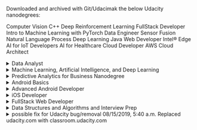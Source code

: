 Downloaded and archived with Git/Udacimak the below Udacity nanodegrees:

Computer Vision
C++
Deep Reinforcement Learning
FullStack Developer
Intro to Machine Learning with PyTorch
Data Engineer
Sensor Fusion
Natural Language Process
Deep Learning
Java Web Developer
Intel® Edge AI for IoT Developers
AI for Healthcare
Cloud Developer
AWS Cloud Architect


<details>
  <summary>Data Analyst</summary>
  
1. [Intro to Descriptive Statistics](https://www.udacity.com/course/intro-to-descriptive-statistics--ud827)
1. [Intro to Inferential Statistics](https://www.udacity.com/course/intro-to-inferential-statistics--ud201)
1. [Secure and Private AI](https://www.udacity.com/course/secure-and-private-ai--ud185)
1. [Intro to Data Analysis](https://www.udacity.com/course/intro-to-data-analysis--ud170)
1. [Data Wrangling with MongoDB](https://www.udacity.com/course/data-wrangling-with-mongodb--ud032)
1. [Data Analysis with R](https://www.udacity.com/course/data-analysis-with-r--ud651)
1. [Intro to Machine Learning](https://www.udacity.com/course/intro-to-machine-learning--ud120)
1. [Data Visualization and D3.js](https://www.udacity.com/course/data-visualization-and-d3js--ud507)
1. [Model Building & Validation](https://www.udacity.com/course/model-building-and-validation--ud919)
1. [Intro to HTML and CSS](https://www.udacity.com/course/intro-to-html-and-css--ud304)
1. [JavaScript Basics](https://www.udacity.com/course/intro-to-javascript--ud803)
1. [A/B Testing](https://www.udacity.com/course/ab-testing--ud257)
1. [Data Analysis and Visualization](https://www.udacity.com/course/data-analysis-and-visualization--ud404)
1. [Graduate-level artificial intelligence course](https://www.udacity.com/course/artificial-intelligence--ud954)
1. [Reinforcement Learning](https://www.udacity.com/course/reinforcement-learning--ud600)
1. [Big Data Analytics in Healthcare](https://www.udacity.com/course/big-data-analytics-in-healthcare--ud758)
1. [Artificial Intellignece for Robots](https://www.udacity.com/course/artificial-intelligence-for-robotics--cs373)

</details>

<details>
  <summary>Machine Learning, Artificial Intelligence, and Deep Learning</summary>
  
1. [x] [Secure and Private AI](https://www.udacity.com/course/secure-and-private-ai--ud185)
1. [x] [Intro to PyTorch](https://www.udacity.com/course/deep-learning-pytorch--ud188)
1. [Intro to Data Science](https://www.udacity.com/course/intro-to-data-science--ud359)
1. [Intro to Artificial Intelligence](https://www.udacity.com/course/intro-to-artificial-intelligence--cs271)
1. [Reinforcement Learning](https://www.udacity.com/course/reinforcement-learning--ud600)
1. [Deep Learning](https://www.udacity.com/course/deep-learning--ud730)
1. [Artificial Intelligence for Robotics](https://www.udacity.com/course/artificial-intelligence-for-robotics--cs373)
1. [Machine Learning for Trading](https://www.udacity.com/course/machine-learning-for-trading--ud501)
1. [Intro into theoretical computer science](https://www.udacity.com/course/intro-to-theoretical-computer-science--cs313)
1. [Introduction to Computer Vision](https://www.udacity.com/course/introduction-to-computer-vision--ud810)
</details>

<details>
  <summary>Predictive Analytics for Business Nanodegree</summary>
  
1. [Problem Solving with Advanced Analytics](https://www.udacity.com/course/problem-solving-with-advanced-analytics--ud976)
1. [Creating an Analytical Dataset](https://www.udacity.com/course/creating-an-analytical-dataset--ud977)
1. [Classification Models](https://www.udacity.com/course/classification-models--ud978)
1. [Data Visualization in Tableau](https://www.udacity.com/course/data-visualization-in-tableau--ud1006)
1. [A/B Testing for Business Analysts](https://www.udacity.com/course/ab-testing--ud979)
1. [Time Series Forecasting](https://www.udacity.com/course/time-series-forecasting--ud980)
1. [Segmentation and Clustering](https://www.udacity.com/course/segmentation-and-clustering--ud981)
</details>

<details>
 <summary>Android Basics</summary>
  
1. [x] [Android Basics: User Interface](https://www.udacity.com/course/android-basics-user-interface--ud834)
1. [x] [Android Basics: User Input](https://www.udacity.com/course/android-basics-user-input--ud836)
1. [x] [Android Basics: Multi-screen Apps](https://www.udacity.com/course/android-basics-multi-screen-apps--ud839)
1. [ ] [Android Basics: Networking](https://www.udacity.com/course/android-basics-networking--ud843)
1. [Android Basics: Data Storage](https://www.udacity.com/course/android-basics-data-storage--ud845)
1. [UI Components](https://www.udacity.com/course/how-to-create-anything-in-android--ud802)
1. [UX Design ](https://www.udacity.com/course/ux-design-for-mobile-developers--ud849)
1. [Localization Essentials](https://www.udacity.com/course/localization-essentials--ud610)
</details>

<details>
 <summary>Advanced Android Developer</summary>

1. [Developing Android Apps](https://www.udacity.com/course/developing-android-apps--ud853)
1. [Software Architecture and Design](https://www.udacity.com/course/software-architecture-design--ud821) 
1. [Material Design](https://www.udacity.com/course/material-design-for-android-developers--ud862)
1. [Sign-in and Profiles](https://www.udacity.com/course/add-google-sign-in-to-your-android-apps--ud876-5)
1. [Google maps](https://www.udacity.com/course/add-google-maps-to-your-android-app--ud876-4)
1. [Location and Context](https://www.udacity.com/course/google-location-services-on-android--ud876-1)
1. [Google analytics](https://www.udacity.com/course/google-analytics-for-android--ud876-2)
1. [Google ads](https://www.udacity.com/course/monetize-your-android-app-with-ads--ud876-3)
1. [Game Design I](https://www.udacity.com/course/2d-game-development-with-libgdx--ud405)
1. [Game Design II](https://www.udacity.com/course/how-to-make-a-platformer-using-libgdx--ud406)
1. [App Development II](https://www.udacity.com/course/advanced-android-app-development--ud855)
1. [Optimizing app performance](https://www.udacity.com/course/android-performance--ud825)
1. [Firebase for Android](https://www.udacity.com/course/firebase-essentials-for-android--ud009)
1. [Gradle for Android](https://www.udacity.com/course/gradle-for-android-and-java--ud867)
1. [Developing Scalable Apps](https://www.udacity.com/course/developing-scalable-apps-in-java--ud859)
1. [Android TV and Google Cast](https://www.udacity.com/course/android-tv-and-google-cast-development--ud875B)
1. [Android Wear](https://www.udacity.com/course/android-wear-development--ud875A)
1. [Android Auto](https://www.udacity.com/course/android-auto-development--ud875C)
1. [Mobile Design and Usability](https://www.udacity.com/course/mobile-design-and-usability-for-android--ud358)
1. [Passwordless login](https://www.udacity.com/course/passwordless-login-solutions-for-android--ud357)
</details>

<details>
  <summary> iOS Developer </summary>
  
1. [Swift for Beginners](https://www.udacity.com/course/swift-for-beginners--ud1022)
1. [Swift Programming Syntax](https://www.udacity.com/course/learn-swift-programming-syntax--ud902)
1. [Intro to iOS App Development with Swift](https://www.udacity.com/course/intro-to-ios-app-development-with-swift--ud585)
1. [Data Structures and Algorithms in Swift](https://www.udacity.com/course/data-structures-and-algorithms-in-swift--ud1011)
1. [UIKit Fundamentals](https://www.udacity.com/course/uikit-fundamentals--ud788)
1. [iOS Networking with Swift](https://www.udacity.com/course/ios-networking-with-swift--ud421)
1. [iOS Persistence and Core Data](https://www.udacity.com/course/ios-persistence-and-core-data--ud325)
1. [How to Make an iOS App](https://www.udacity.com/course/how-to-make-an-ios-app--ud607)
1. [Objective-C for Swift Developers](https://www.udacity.com/course/objective-c-for-swift-developers--ud1009)
1. [ARKit in Swift](https://www.udacity.com/course/learn-arkit-using-swift--ud116)
1. [Passwordless logins in iOS](https://www.udacity.com/course/passwordless-login-solutions-for-ios--ud1028)
1. [Firebase analytics](https://www.udacity.com/course/firebase-analytics-ios--ud353)
1. [Firebase chat-apps](https://www.udacity.com/course/firebase-in-a-weekend-by-google-ios--ud0351)
1. [Machine Learning in iOS](https://www.udacity.com/course/core-ml--ud1038)
1. [Asynchronous operations in iOS](https://www.udacity.com/course/grand-central-dispatch-gcd--ud576)
1. [Server-Side Swift](https://www.udacity.com/course/server-side-swift--ud1031)
1. [XCode Debugging](https://www.udacity.com/course/xcode-debugging--ud774)
</details>

<details>
  <summary>FullStack Web Developer</summary>

1. [x] [HTTP & Webservers](https://www.udacity.com/course/http-web-servers--ud303)
1. [x] [Networking For Developers](https://www.udacity.com/course/networking-for-web-developers--ud256)
1. [Shell WorkShop](https://www.udacity.com/course/shell-workshop--ud206)
1. Git & Github - [Part 1](https://www.udacity.com/course/how-to-use-git-and-github--ud775), [Part 2](https://www.udacity.com/course/github-collaboration--ud456)
1. [Intro to Relational Databases](https://www.udacity.com/course/intro-to-relational-databases--ud197)
1. [Backend Web Development](https://www.udacity.com/course/intro-to-backend--ud171)
1. [Responsive Web Design](https://www.udacity.com/course/responsive-web-design-fundamentals--ud893)
1. [Introduction to JavaScript](https://www.udacity.com/course/javascript-testing--ud549)
1. [Object Oriented JavaScript](https://www.udacity.com/course/object-oriented-javascript--ud711)
1. [ES6 JavaScript](https://www.udacity.com/course/es6-javascript-improved--ud356)
1. [Introduction to jQuery](https://www.udacity.com/course/intro-to-jquery--ud245)
1. [Introduction to AJAX using jQuery](https://www.udacity.com/course/intro-to-ajax--ud110)
1. [JavaScript and the DOM](https://www.udacity.com/course/javascript-and-the-dom--ud117)
1. [Full Stack Foundations](https://www.udacity.com/course/full-stack-foundations--ud088)
1. [Authentication & Authorization](https://www.udacity.com/course/authentication-authorization-oauth--ud330)
1. [RESTful APIs](https://www.udacity.com/course/designing-restful-apis--ud388)
1. [Configuring Linux Web Servers](https://www.udacity.com/course/configuring-linux-web-servers--ud299)
1. [Web Accessibility](https://www.udacity.com/course/web-accessibility--ud891)
1. [Website performance and optimization](https://www.udacity.com/course/website-performance-optimization--ud884)
1. [Browser Rendering optimization](https://www.udacity.com/course/browser-rendering-optimization--ud860)
1. [Javascript Design Patterns](https://www.udacity.com/course/javascript-design-patterns--ud989)
1. [Intro to AJAX](https://www.udacity.com/course/intro-to-ajax--ud110)
1. [Building High Conversion Web Forms](https://www.udacity.com/course/building-high-conversion-web-forms--ud890)
1. [Web Tooling & Automation](https://www.udacity.com/course/web-tooling-automation--ud892)
1. [JavaScript Promises](https://www.udacity.com/course/javascript-promises--ud898)
1. [Asynchronous JavaScript](https://www.udacity.com/course/asynchronous-javascript-requests--ud109)
1. [Offline Web Applications](https://www.udacity.com/course/offline-web-applications--ud899)
1. [Front-End Frameworks](https://www.udacity.com/course/front-end-frameworks--ud894)
1. [Client-Server Communications](https://www.udacity.com/course/client-server-communication--ud897)
1. [HTML5 Canvas](https://www.udacity.com/course/html5-canvas--ud292)
1. [Progressive Web Apps](https://www.udacity.com/course/intro-to-progressive-web-apps--ud811)

</details>

<details>
 <summary>  Data Structures and Algorithms and Interview Prep</summary>

 1. [Introduction to Algorithms](https://www.udacity.com/course/intro-to-algorithms--cs215)
 1. [Intro to Computer Science]("https://www.udacity.com/course/intro-to-computer-science--cs101)
 1. [Data Structures and Algorithms in Python](https://www.udacity.com/course/data-structures-and-algorithms-in-python--ud513)
 1. [Data Science Interview Prep](https://www.udacity.com/course/data-science-interview-prep--ud944)
 1. [FullStack Interview Prep](https://www.udacity.com/course/full-stack-interview-prep--ud252)
 1. [Front-end Interview Prep](https://www.udacity.com/course/front-end-interview-prep--ud250)
 1. [Android Interview Prep](https://www.udacity.com/course/android-interview-prep--ud241)
 1. [iOS Interview Prep](https://www.udacity.com/course/ios-interview-prep--ud240)
 1. [Machine Learning Interview Prep](https://www.udacity.com/course/machine-learning-interview-prep--ud1001)
 
 </details>
 



<details>
  <summary> possible fix for Udacity bug/removal 08/15/2019, 5:40 a.m. Replaced udacity.com with classroom.udacity.com</summary>


<details>
  <summary>Data Analyst</summary>
  
1. [Intro to Descriptive Statistics](https://classroom.udacity.com/courses/ud827)
1. [Intro to Inferential Statistics](https://classroom.udacity.com/courses/ud201)
1. [Secure and Private AI](https://classroom.udacity.com/courses/ud185)
1. [Intro to Data Analysis](https://classroom.udacity.com/courses/ud170)
1. [Data Wrangling with MongoDB](https://classroom.udacity.com/courses/ud032)
1. [Data Analysis with R](https://classroom.udacity.com/courses/ud651)
1. [Intro to Machine Learning](https://classroom.udacity.com/courses/ud120)
1. [Data Visualization and D3.js](https://classroom.udacity.com/courses/ud507)
1. [Model Building & Validation](https://classroom.udacity.com/courses/ud919)
1. [Intro to HTML and CSS](https://classroom.udacity.com/courses/ud304)
1. [JavaScript Basics](https://classroom.udacity.com/courses/ud803)
1. [A/B Testing](https://classroom.udacity.com/courses/ud257)
1. [Data Analysis and Visualization](https://classroom.udacity.com/courses/ud404)
1. [Graduate-level artificial intelligence course](https://classroom.udacity.com/courses/ud954)
1. [Reinforcement Learning](https://classroom.udacity.com/courses/ud600)
1. [Big Data Analytics in Healthcare](https://classroom.udacity.com/courses/ud758)
1. [Artificial Intellignece for Robots](https://classroom.udacity.com/courses/cs373)

</details>

<details>
  <summary>Machine Learning, Artificial Intelligence, and Deep Learning</summary>
  
1. [x] [Secure and Private AI](https://classroom.udacity.com/courses/ud185)
1. [x] [Intro to PyTorch](https://classroom.udacity.com/courses/ud188)
1. [Intro to Data Science](https://classroom.udacity.com/courses/ud359)
1. [Intro to Artificial Intelligence](https://classroom.udacity.com/courses/cs271)
1. [Reinforcement Learning](https://classroom.udacity.com/courses/ud600)
1. [Deep Learning](https://classroom.udacity.com/courses/ud730)
1. [Artificial Intelligence for Robotics](https://classroom.udacity.com/courses/cs373)
1. [Machine Learning for Trading](https://classroom.udacity.com/courses/ud501)
1. [Intro into theoretical computer science](https://classroom.udacity.com/courses/cs313)
1. [Introduction to Computer Vision](https://classroom.udacity.com/courses/ud810)
</details>

<details>
  <summary>Predictive Analytics for Business Nanodegree</summary>
  
1. [Problem Solving with Advanced Analytics](https://classroom.udacity.com/courses/ud976)
1. [Creating an Analytical Dataset](https://classroom.udacity.com/courses/ud977)
1. [Classification Models](https://classroom.udacity.com/courses/ud978)
1. [Data Visualization in Tableau](https://classroom.udacity.com/courses/ud1006)
1. [A/B Testing for Business Analysts](https://classroom.udacity.com/courses/ud979)
1. [Time Series Forecasting](https://classroom.udacity.com/courses/ud980)
1. [Segmentation and Clustering](https://classroom.udacity.com/courses/ud981)
</details>

<details>
 <summary>Android Basics</summary>
  
1. [x] [Android Basics: User Interface](https://classroom.udacity.com/courses/ud834)
1. [x] [Android Basics: User Input](https://classroom.udacity.com/courses/ud836)
1. [x] [Android Basics: Multi-screen Apps](https://classroom.udacity.com/courses/ud839)
1. [ ] [Android Basics: Networking](https://classroom.udacity.com/courses/ud843)
1. [Android Basics: Data Storage](https://classroom.udacity.com/courses/ud845)
1. [UI Components](https://classroom.udacity.com/courses/ud802)
1. [UX Design ](https://classroom.udacity.com/courses/ud849)
1. [Localization Essentials](https://classroom.udacity.com/courses/ud610)
</details>

<details>
 <summary>Advanced Android Developer</summary>

1. [Developing Android Apps](https://classroom.udacity.com/courses/ud853)
1. [Software Architecture and Design](https://classroom.udacity.com/courses/ud821) 
1. [Material Design](https://classroom.udacity.com/courses/ud862)
1. [Sign-in and Profiles](https://classroom.udacity.com/courses/ud876-5)
1. [Google maps](https://classroom.udacity.com/courses/ud876-4)
1. [Location and Context](https://classroom.udacity.com/courses/ud876-1)
1. [Google analytics](https://classroom.udacity.com/courses/ud876-2)
1. [Google ads](https://classroom.udacity.com/courses/ud876-3)
1. [Game Design I](https://classroom.udacity.com/courses/ud405)
1. [Game Design II](https://classroom.udacity.com/courses/ud406)
1. [App Development II](https://classroom.udacity.com/courses/ud855)
1. [Optimizing app performance](https://classroom.udacity.com/courses/ud825)
1. [Firebase for Android](https://classroom.udacity.com/courses/ud009)
1. [Gradle for Android](https://classroom.udacity.com/courses/ud867)
1. [Developing Scalable Apps](https://classroom.udacity.com/courses/ud859)
1. [Android TV and Google Cast](https://classroom.udacity.com/courses/ud875B)
1. [Android Wear](https://classroom.udacity.com/courses/ud875A)
1. [Android Auto](https://classroom.udacity.com/courses/ud875C)
1. [Mobile Design and Usability](https://classroom.udacity.com/courses/ud358)
1. [Passwordless login](https://classroom.udacity.com/courses/ud357)
</details>

<details>
  <summary> iOS Developer </summary>
  
1. [Swift for Beginners](https://classroom.udacity.com/courses/ud1022)
1. [Swift Programming Syntax](https://classroom.udacity.com/courses/ud902)
1. [Intro to iOS App Development with Swift](https://classroom.udacity.com/courses/ud585)
1. [Data Structures and Algorithms in Swift](https://classroom.udacity.com/courses/ud1011)
1. [UIKit Fundamentals](https://classroom.udacity.com/courses/ud788)
1. [iOS Networking with Swift](https://classroom.udacity.com/courses/ud421)
1. [iOS Persistence and Core Data](https://classroom.udacity.com/courses/ud325)
1. [How to Make an iOS App](https://classroom.udacity.com/courses/ud607)
1. [Objective-C for Swift Developers](https://classroom.udacity.com/courses/ud1009)
1. [ARKit in Swift](https://classroom.udacity.com/courses/ud116)
1. [Passwordless logins in iOS](https://classroom.udacity.com/courses/ud1028)
1. [Firebase analytics](https://classroom.udacity.com/courses/ud353)
1. [Firebase chat-apps](https://classroom.udacity.com/courses/ud0351)
1. [Machine Learning in iOS](https://classroom.udacity.com/courses/ud1038)
1. [Asynchronous operations in iOS](https://classroom.udacity.com/courses/ud576)
1. [Server-Side Swift](https://classroom.udacity.com/courses/ud1031)
1. [XCode Debugging](https://classroom.udacity.com/courses/ud774)
</details>

<details>
  <summary>FullStack Web Developer</summary>

1. [x] [HTTP & Webservers](https://classroom.udacity.com/courses/ud303)
1. [ ] [Networking For Developers](https://classroom.udacity.com/courses/ud256)
1. [Shell WorkShop](https://classroom.udacity.com/courses/ud206)
1. Git & Github - [Part 1](https://classroom.udacity.com/courses/ud456)
1. [Intro to Relational Databases](https://classroom.udacity.com/courses/ud197)
1. [Backend Web Development](https://classroom.udacity.com/courses/ud171)
1. [Responsive Web Design](https://classroom.udacity.com/courses/ud893)
1. [Introduction to JavaScript](https://classroom.udacity.com/courses/ud549)
1. [Object Oriented JavaScript](https://classroom.udacity.com/courses/ud711)
1. [ES6 JavaScript](https://classroom.udacity.com/courses/ud356)
1. [Introduction to jQuery](https://classroom.udacity.com/courses/ud245)
1. [Introduction to AJAX using jQuery](https://classroom.udacity.com/courses/ud110)
1. [JavaScript and the DOM](https://classroom.udacity.com/courses/ud117)
1. [Full Stack Foundations](https://classroom.udacity.com/courses/ud088)
1. [Authentication & Authorization](https://classroom.udacity.com/courses/ud330)
1. [RESTful APIs](https://classroom.udacity.com/courses/ud388)
1. [Configuring Linux Web Servers](https://classroom.udacity.com/courses/ud299)
1. [Web Accessibility](https://classroom.udacity.com/courses/ud891)
1. [Website performance and optimization](https://classroom.udacity.com/courses/ud884)
1. [Browser Rendering optimization](https://classroom.udacity.com/courses/ud860)
1. [Javascript Design Patterns](https://classroom.udacity.com/courses/ud989)
1. [Intro to AJAX](https://classroom.udacity.com/courses/ud110)
1. [Building High Conversion Web Forms](https://classroom.udacity.com/courses/ud890)
1. [Web Tooling & Automation](https://classroom.udacity.com/courses/ud892)
1. [JavaScript Promises](https://classroom.udacity.com/courses/ud898)
1. [Asynchronous JavaScript](https://classroom.udacity.com/courses/ud109)
1. [Offline Web Applications](https://classroom.udacity.com/courses/ud899)
1. [Front-End Frameworks](https://classroom.udacity.com/courses/ud894)
1. [Client-Server Communications](https://classroom.udacity.com/courses/ud897)
1. [HTML5 Canvas](https://classroom.udacity.com/courses/ud292)
1. [Progressive Web Apps](https://classroom.udacity.com/courses/ud811)

</details>

<details>
 <summary>  Data Structures and Algorithms and Interview Prep</summary>

 1. [Introduction to Algorithms](https://classroom.udacity.com/courses/cs215)
 1. [Intro to Computer Science](https://classroom.udacity.com/courses/cs101)
 1. [Data Structures and Algorithms in Python](https://classroom.udacity.com/courses/ud513)
 1. [Data Science Interview Prep](https://classroom.udacity.com/courses/ud944)
 1. [FullStack Interview Prep](https://classroom.udacity.com/courses/ud252)
 1. [Front-end Interview Prep](https://classroom.udacity.com/courses/ud250)
 1. [Android Interview Prep](https://classroom.udacity.com/courses/ud241)
 1. [iOS Interview Prep](https://classroom.udacity.com/courses/ud240)
 1. [Machine Learning Interview Prep](https://classroom.udacity.com/courses/ud1001)
 
 </details>
</details

